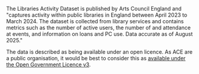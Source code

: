 The Libraries Activity Dataset is published by Arts Council England and "captures activity within public libraries in England between April 2023 to March 2024. The dataset is collected from library services and contains metrics such as the number of active users, the number of and attendance at events, and information on loans and PC use. Data accurate as of August 2025."

The data is described as being available under an open licence. As ACE are a public organisation, it would be best to consider this as [available under the Open Government Licence v3](https://www.nationalarchives.gov.uk/doc/open-government-licence/version/3/).
